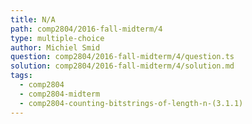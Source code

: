 ```yaml
---
title: N/A
path: comp2804/2016-fall-midterm/4
type: multiple-choice
author: Michiel Smid
question: comp2804/2016-fall-midterm/4/question.ts
solution: comp2804/2016-fall-midterm/4/solution.md
tags:
  - comp2804
  - comp2804-midterm
  - comp2804-counting-bitstrings-of-length-n-(3.1.1)
---
```

